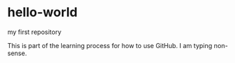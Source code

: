 # hello-world
my first repository

This is part of the learning process for how to use GitHub.
I am typing non-sense.

